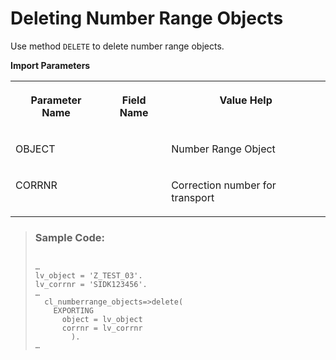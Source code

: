 <!-- loio5213a1d09ac14e7d85153ecbf264a106 -->

# Deleting Number Range Objects

Use method `DELETE` to delete number range objects.

**Import Parameters**


<table>
<tr>
<th valign="top">

Parameter Name

</th>
<th valign="top">

Field Name

</th>
<th valign="top">

Value Help

</th>
</tr>
<tr>
<td valign="top">

OBJECT

</td>
<td valign="top">

 

</td>
<td valign="top">

Number Range Object

</td>
</tr>
<tr>
<td valign="top">

CORRNR

</td>
<td valign="top">

 

</td>
<td valign="top">

Correction number for transport

</td>
</tr>
</table>

> ### Sample Code:  
> ```abap
> 
> …
> lv_object = 'Z_TEST_03'.
> lv_corrnr = 'SIDK123456'.
> …
>   cl_numberrange_objects=>delete(
>     EXPORTING
>       object = lv_object
>       corrnr = lv_corrnr
>         ).
> …
> 
> ```

